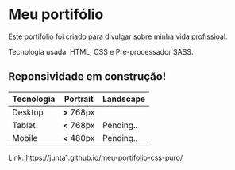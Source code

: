 # Meu portifólio
Este portifólio foi criado para divulgar sobre minha vida profissioal.

Tecnologia usada: HTML, CSS e Pré-processador SASS.

## Reponsividade em construção!
Tecnologia | Portrait | Landscape
-----------| -------- | ---------
Desktop | **>** 768px |
Tablet | **<** 768px | Pending..
Mobile | **<** 480px | Pending..


Link: https://junta1.github.io/meu-portifolio-css-puro/

